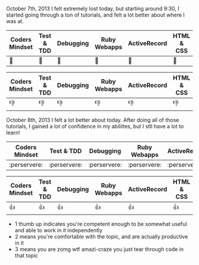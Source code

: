 October 7th, 2013
I felt extremely lost today, but starting around 9:30, I started going through a ton of tutorials, and felt a lot better about where I was at.


| Coders Mindset| Test & TDD    | Debugging  | Ruby Webapps | ActiveRecord | HTML & CSS  |
| ------------- |---------------| -----------|--------------|--------------| ------------|
| :facepunch:   | :facepunch:   |:facepunch: |:facepunch:   | :facepunch:  |:facepunch:  |


| Coders Mindset| Test & TDD    | Debugging  | Ruby Webapps | ActiveRecord | HTML & CSS  |
| ------------- |---------------| -----------|--------------|--------------| ------------|
| :thumbsdown:  | :thumbsdown:  |:thumbsdown:|:thumbsdown:  | :thumbsdown: |:thumbsdown: |


October 8th, 2013
I felt a lot better about today. After doing all of those tutorials, I gained a lot of confidence in my abiliites, but I stll have a lot to learn!

| Coders Mindset| Test & TDD    | Debugging  | Ruby Webapps | ActiveRecord | HTML & CSS  |
| ------------- |---------------| -----------|--------------|--------------| ------------|
|:perservere:   |:perservere:   |:perservere:|:perservere:  |:perservere:  | :perservere: |


| Coders Mindset| Test & TDD    | Debugging  | Ruby Webapps | ActiveRecord | HTML & CSS  |
| ------------- |---------------| -----------|--------------|--------------| ------------|
| :+1:          | :+1:          |:+1:        |:+1:          | :+1:         |:+1:         |


* 1 thumb up indicates you're competent enough to be somewhat useful and able to
  work in it independently
* 2 means you're comfortable with the topic, and are actually productive in it
* 3 means you are zomg wtf amazi-craze you just tear through code in that topic


